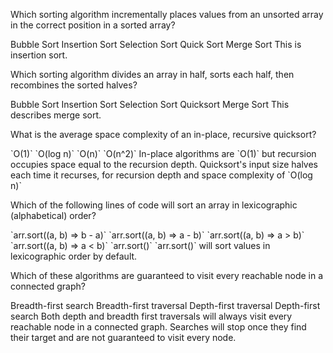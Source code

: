 <quiz>
  <question>
    <p>Which sorting algorithm incrementally places values from an unsorted array in the correct position in a sorted array?</p>
    <answer>Bubble Sort</answer>
    <answer correct>Insertion Sort</answer>
    <answer>Selection Sort</answer>
    <answer>Quick Sort</answer>
    <answer>Merge Sort</answer>
    <explanation>This is insertion sort.</explanation>
  </question>
</quiz>

<quiz>
  <question>
    <p>Which sorting algorithm divides an array in half, sorts each half, then recombines the sorted halves?</p>
    <answer>Bubble Sort</answer>
    <answer>Insertion Sort</answer>
    <answer>Selection Sort</answer>
    <answer>Quicksort</answer>
    <answer correct>Merge Sort</answer>
    <explanation>This describes merge sort.</explanation>
  </question>
</quiz>

<quiz>
  <question>
    <p>What is the average space complexity of an in-place, recursive quicksort?</p>
    <answer>`O(1)`</answer>
    <answer correct>`O(log n)`</answer>
    <answer>`O(n)`</answer>
    <answer>`O(n^2)`</answer>
    <explanation>In-place algorithms are `O(1)` but recursion occupies space equal to the recursion depth. Quicksort's input size halves each time it recurses, for recursion depth and space complexity of `O(log n)`</explanation>
  </question>
</quiz>


<quiz>
  <question>
    <p>Which of the following lines of code will sort an array in lexicographic (alphabetical) order? </p>
    <answer>`arr.sort((a, b) => b - a)`</answer>
    <answer>`arr.sort((a, b) => a - b)`</answer>
    <answer>`arr.sort((a, b) => a > b)`</answer>
    <answer>`arr.sort((a, b) => a < b)`</answer>
    <answer correct>`arr.sort()`</answer>
    <explanation>`arr.sort()` will sort values in lexicographic order by default.</explanation>
  </question>
</quiz>


<quiz>
  <question multiple>
    <p>Which of these algorithms are guaranteed to visit every reachable node in a connected graph?</p>
    <answer>Breadth-first search</answer>
    <answer correct>Breadth-first traversal</answer>
    <answer correct>Depth-first traversal</answer>
    <answer >Depth-first search</answer>
    <explanation>Both depth and breadth first traversals will always visit every reachable node in a connected graph. Searches will stop once they find their target and are not guaranteed to visit every node.</explanation>
  </question>
</quiz>
